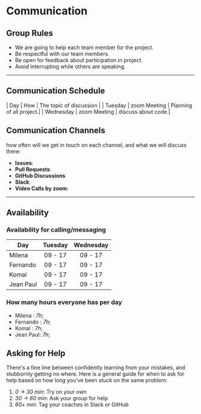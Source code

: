 # Communication

## Group Rules

- We are going to help each team member for the project.
- Be respectful with our team members.
- Be open for feedback about participation in project.
- Avoid interrupting while others are speaking.

<!-- any general rules you'd like to set for your group? -->

---

## Communication Schedule

| Day | How | The topic of discussion | | Tuesday | zoom Meeting | Planning of
all project.| | Wednesday | zoom Meeting | discuss about code.|

## Communication Channels

how often will we get in touch on each channel, and what we will discuss there:

- **Issues**:
- **Pull Requests**:
- **GitHub Discussions**
- **Slack**:
- **Video Calls by zoom**:

---

## Availability

### Availability for calling/messaging

| Day       | Tuesday | Wednesday |
| --------- | :-----: | :-------: |
| Milena    | 09 - 17 |  09 - 17  |
| Fernando  | 09 - 17 |  09 - 17  |
| Komal     | 09 - 17 |  09 - 17  |
| Jean Paul | 09 - 17 |  09 - 17  |

### How many hours everyone has per day

- Milena : _7h_;
- Fernando : _7h_;
- Komal : _7h_;
- Jean Paul: _7h_;

## Asking for Help

There's a fine line between confidently learning from your mistakes, and
stubbornly getting no where. Here is a general guide for when to ask for help
based on how long you've been stuck on the same problem:

1. _0 -> 30 min_: Try on your own
2. _30 -> 60 min_: Ask your group for help
3. _60+ min_: Tag your coaches in Slack or GitHub
